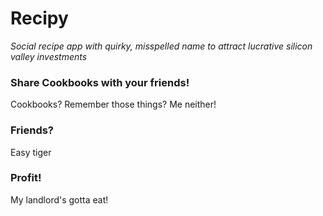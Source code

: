 # Recipy

_Social recipe app with quirky, misspelled name to attract lucrative silicon valley investments_

### Share Cookbooks with your friends!

Cookbooks? Remember those things? Me neither!

### Friends?

Easy tiger

### Profit!

My landlord's gotta eat!

